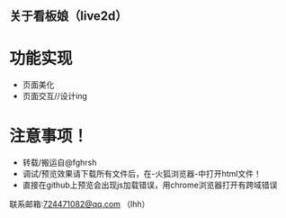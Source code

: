 ## 关于看板娘（live2d）
  
# 功能实现
   - 页面美化
   - 页面交互//设计ing

# 注意事项！
   - 转载/搬运自@fghrsh
   - 调试/预览效果请下载所有文件后，在-火狐浏览器-中打开html文件！
   - 直接在github上预览会出现js加载错误，用chrome浏览器打开有跨域错误
   
联系邮箱:724471082@qq.com （lhh）
